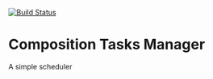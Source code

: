 [![Build Status](https://travis-ci.org/antoinevastel/simple_scheduler.svg?branch=master)](https://travis-ci.org/antoinevastel/simple_scheduler)

# Composition Tasks Manager
A simple scheduler
